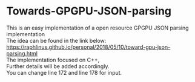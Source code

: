 # Towards-GPGPU-JSON-parsing
This is an easy implementation of a open resource GPGPU JSON parsing implementation</br>
The idea can be found in the link below:</br>
https://raphlinus.github.io/personal/2018/05/10/toward-gpu-json-parsing.html </br>
The implementation focused on C++, </br>
Further details will be added accordingly.</br >
You can change line 172 and line 178 for input.
